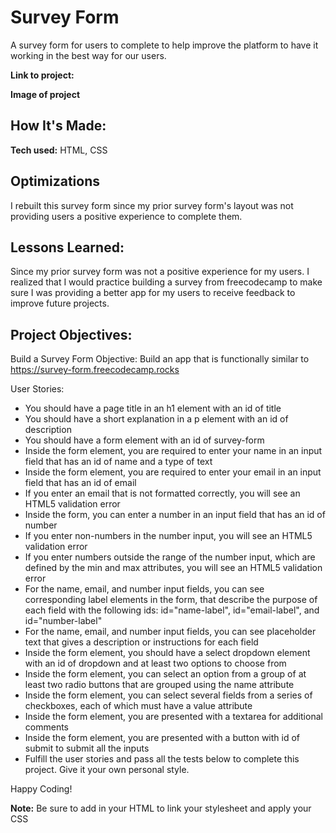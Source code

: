 # Survey Form
A survey form for users to complete to help improve the platform to have it working in the best way for our users.

**Link to project:** 

**Image of project**

## How It's Made:

**Tech used:** HTML, CSS


## Optimizations

I rebuilt this survey form since my prior survey form's layout was not providing users a positive experience to complete them.  
## Lessons Learned:

Since my prior survey form was not a positive experience for my users. I realized that I would practice building a survey from freecodecamp to make sure I was providing a better app for my users to receive feedback to improve future projects. 

## Project Objectives:

Build a Survey Form
Objective: Build an app that is functionally similar to https://survey-form.freecodecamp.rocks

User Stories:

* You should have a page title in an h1 element with an id of title
* You should have a short explanation in a p element with an id of description
* You should have a form element with an id of survey-form
* Inside the form element, you are required to enter your name in an input field that has an id of name and a type of text
* Inside the form element, you are required to enter your email in an input field that has an id of email
* If you enter an email that is not formatted correctly, you will see an HTML5 validation error
* Inside the form, you can enter a number in an input field that has an id of number
* If you enter non-numbers in the number input, you will see an HTML5 validation error
* If you enter numbers outside the range of the number input, which are defined by the min and max attributes, you will see an HTML5 validation error
* For the name, email, and number input fields, you can see corresponding label elements in the form, that describe the purpose of each field with the following ids: id="name-label", id="email-label", and id="number-label"
* For the name, email, and number input fields, you can see placeholder text that gives a description or instructions for each field
* Inside the form element, you should have a select dropdown element with an id of dropdown and at least two options to choose from
* Inside the form element, you can select an option from a group of at least two radio buttons that are grouped using the name attribute
* Inside the form element, you can select several fields from a series of checkboxes, each of which must have a value attribute
* Inside the form element, you are presented with a textarea for additional comments
* Inside the form element, you are presented with a button with id of submit to submit all the inputs
* Fulfill the user stories and pass all the tests below to complete this project. Give it your own personal style. 

Happy Coding!

**Note:** Be sure to add <link rel="stylesheet" href="styles.css"> in your HTML to link your stylesheet and apply your CSS 

